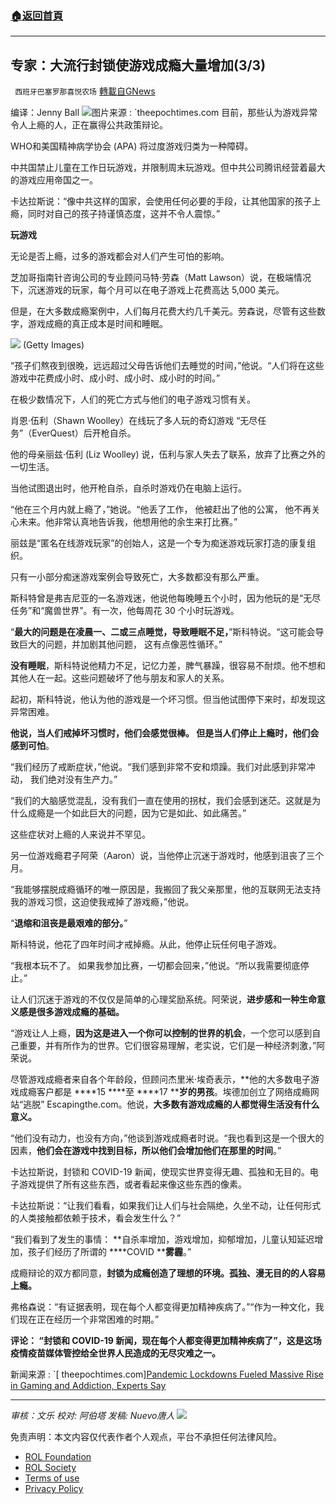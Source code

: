 ###  [:house:返回首頁](https://github.com/ourhimalayas/txt)
---


## 专家：大流行封锁使游戏成瘾大量增加(3/3)
` 西班牙巴塞罗那喜悦农场` [轉載自GNews](https://gnews.org/zh-hans/1764597/)

编译：Jenny Ball
![](https://assets.gnews.org/wp-content/uploads/2021/12/屏幕截图-2021-12-17-101937.jpg)图片来源 : `theepochtimes.com
目前，那些认为游戏异常令人上瘾的人，正在赢得公共政策辩论。

WHO和美国精神病学协会 (APA) 将过度游戏归类为一种障碍。

中共国禁止儿童在工作日玩游戏，并限制周末玩游戏。但中共公司腾讯经营着最大的游戏应用帝国之一。

卡达拉斯说：“像中共这样的国家，会使用任何必要的手段，让其他国家的孩子上瘾，同时对自己的孩子持谨慎态度，这并不令人震惊。”

**玩游戏**

无论是否上瘾，过多的游戏都会对人们产生可怕的影响。

芝加哥指南针咨询公司的专业顾问马特·劳森（Matt Lawson）说，在极端情况下，沉迷游戏的玩家，每个月可以在电子游戏上花费高达 5,000 美元。

但是，在大多数成瘾案例中，人们每月花费大约几千美元。劳森说，尽管有这些数字，游戏成瘾的真正成本是时间和睡眠。

![](https://assets.gnews.org/wp-content/uploads/2021/12/image-870.png)
(Getty Images)

“孩子们熬夜到很晚，远远超过父母告诉他们去睡觉的时间，”他说。“人们将在这些游戏中花费成小时、成小时、成小时、成小时的时间。”

在极少数情况下，人们的死亡方式与他们的电子游戏习惯有关。

肖恩·伍利（Shawn Woolley）在线玩了多人玩的奇幻游戏 “无尽任务”（EverQuest）后开枪自杀。

他的母亲丽兹·伍利 (Liz Woolley) 说，伍利与家人失去了联系，放弃了比赛之外的一切生活。

当他试图退出时，他开枪自杀，自杀时游戏仍在电脑上运行。

“他在三个月内就上瘾了，”她说。“他丢了工作， 他被赶出了他的公寓， 他不再关心未来。他非常认真地告诉我，他想用他的余生来打比赛。”

丽兹是“匿名在线游戏玩家”的创始人，这是一个专为痴迷游戏玩家打造的康复组织。

只有一小部分痴迷游戏案例会导致死亡，大多数都没有那么严重。

斯科特曾是弗吉尼亚的一名游戏迷，他说他每晚睡五个小时，因为他玩的是“无尽任务”和“魔兽世界”。有一次，他每周花 30 个小时玩游戏。

“**最大的问题是在凌晨一、二或三点睡觉，导致睡眠不足，**”斯科特说。“这可能会导致巨大的问题，并加剧其他问题， 这有点像恶性循环。”

**没有睡眠**，斯科特说他精力不足，记忆力差，脾气暴躁，很容易不耐烦。他不想和其他人在一起。这些问题破坏了他与朋友和家人的关系。

起初，斯科特说，他认为他的游戏是一个坏习惯。但当他试图停下来时，却发现这异常困难。

**他说，当人们戒掉坏习惯时，他们会感觉很棒。 但是当人们停止上瘾时，他们会感到可怕**。

“我们经历了戒断症状，”他说。“我们感到非常不安和烦躁。我们对此感到非常冲动， 我们绝对没有生产力。”

“我们的大脑感觉混乱，没有我们一直在使用的拐杖，我们会感到迷茫。这就是为什么成瘾是一个如此巨大的问题，因为它是如此、如此痛苦。”

这些症状对上瘾的人来说并不罕见。

另一位游戏瘾君子阿荣（Aaron）说，当他停止沉迷于游戏时，他感到沮丧了三个月。

“我能够摆脱成瘾循环的唯一原因是，我搬回了我父亲那里，他的互联网无法支持我的游戏习惯，这迫使我戒掉了游戏瘾，”他说。

“**退缩和沮丧是最艰难的部分。**”

斯科特说，他花了四年时间才戒掉瘾。从此，他停止玩任何电子游戏。

“我根本玩不了。 如果我参加比赛，一切都会回来，”他说。“所以我需要彻底停止。”

让人们沉迷于游戏的不仅仅是简单的心理奖励系统。阿荣说，**进步感和一种生命意义感是很多游戏成瘾的基础。**

“游戏让人上瘾，**因为这是进入一个你可以控制的世界的机会**，一个您可以感到自己重要，并有所作为的世界。它们很容易理解，老实说，它们是一种经济刺激，”阿荣说。

尽管游戏成瘾者来自各个年龄段，但顾问杰里米·埃奇表示，**他的大多数电子游戏成瘾客户都是 ****15 ****至 ****17 ****岁的男孩**。埃德加创立了网络成瘾网站“逃脱” Escapingthe.com。他说，**大多数有游戏成瘾的人都觉得生活没有什么意义。**

“他们没有动力，也没有方向，”他谈到游戏成瘾者时说。“我也看到这是一个很大的因素，**他们会在游戏中找到目标，所以他们会增加他们在那里的时间**。”

卡达拉斯说，封锁和 COVID-19 新闻，使现实世界变得无趣、孤独和无目的。电子游戏提供了所有这些东西，或者看起来像这些东西的像素。

卡达拉斯说：“让我们看看，如果我们让人们与社会隔绝，久坐不动，让任何形式的人类接触都依赖于技术，看会发生什么？”

“我们看到了发生的事情： **自杀率增加，游戏增加，抑郁增加，儿童认知延迟增加，孩子们经历了所谓的 ****COVID ****雾霾**。”

成瘾辩论的双方都同意，**封锁为成瘾创造了理想的环境。孤独、漫无目的的人容易上瘾。**

弗格森说：“有证据表明，现在每个人都变得更加精神疾病了。”“作为一种文化，我们现在正在经历一个非常困难的时期。”

**评论： “封锁和 COVID-19 新闻，**现在每个人都变得更加精神疾病了**”，这是这场疫情疫苗媒体管控给全世界人民造成的无尽灾难之一。**

新闻来源 : `[ theepochtimes.com][Pandemic Lockdowns Fueled Massive Rise in Gaming and Addiction, Experts Say](https://www.theepochtimes.com/mkt_morningbrief/pandemic-lockdowns-fueled-massive-rise-in-gaming-and-addiction-experts-say_4156008.html?utm_source=Morningbrief&amp;utm_medium=email&amp;utm_campaign=mb-2021-12-16&amp;mktids=8d26f9d2b2a6ab16ddb8b98410a0553a&amp;est=epQ0FhNlIUho2lpxvPZRsvhpkLOskzC%2FEYUfn5Vl9QzIFHP5cilamLLPv2pqXKc4CiaJ3w%3D%3D)

* * *

*审核：文乐
校对: 阿伯塔
发稿: Nuevo唐人*
![](https://assets.gnews.org/wp-content/uploads/2021/12/GNEWS_CH.-1-3-3.jpeg)
 

免责声明：本文内容仅代表作者个人观点，平台不承担任何法律风险。

- [ROL Foundation](https://rolfoundation.org/)
- [ROL Society](https://rolsociety.org/)
- [Terms of use](https://gnews.org/terms-of-use-3/)
- [Privacy Policy](https://gnews.org/privacy-policy/)
